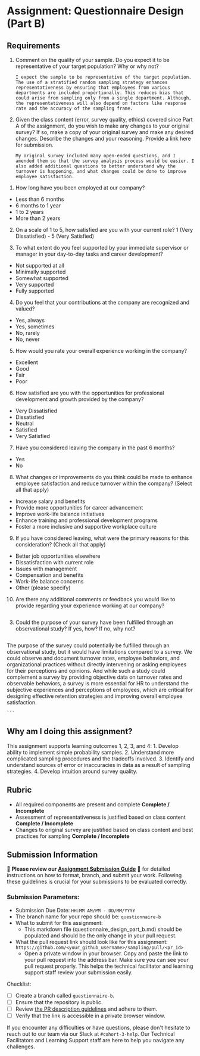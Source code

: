 # Assignment: Questionnaire Design (Part B)

## Requirements
1. Comment on the quality of your sample. Do you expect it to be representative of your target population? Why or why not?

    ```
    I expect the sample to be representative of the target population. The use of a stratified random sampling strategy enhances representativeness by ensuring that employees from various departments are included proportionally. This reduces bias that could arise from sampling only from a single department. Although, the representativeness will also depend on factors like response rate and the accuracy of the sampling frame.
    ```

2. Given the class content (error, survey quality, ethics) covered since Part A of the assignment, do you wish to make any changes to your original survey? If so, make a copy of your original survey and make any desired changes. Describe the changes and your reasoning. Provide a link here for submission.

    ```
    My original survey included many open-ended questions, and I amended them so that the survey analysis process would be easier. I also added additional questions to better understand why the turnover is happening, and what changes could be done to improve employee satisfaction.

1) How long have you been employed at our company?
- Less than 6 months
- 6 months to 1 year
- 1 to 2 years
- More than 2 years

2) On a scale of 1 to 5, how satisfied are you with your current role?
1 (Very Dissatisfied) - 5 (Very Satisfied)

3) To what extent do you feel supported by your immediate supervisor or manager in your day-to-day tasks and career development?

- Not supported at all
- Minimally supported
- Somewhat supported
- Very supported
- Fully supported

4) Do you feel that your contributions at the company are recognized and valued?

- Yes, always
- Yes, sometimes
- No, rarely
- No, never

5) How would you rate your overall experience working in the company?
- Excellent
- Good
- Fair
- Poor

6) How satisfied are you with the opportunities for professional development and growth provided by the company?

- Very Dissatisfied
- Dissatisfied
- Neutral
- Satisfied
- Very Satisfied

7) Have you considered leaving the company in the past 6 months?

- Yes
- No

8) What changes or improvements do you think could be made to enhance employee satisfaction and reduce turnover within the company? (Select all that apply)

- Increase salary and benefits
- Provide more opportunities for career advancement
- Improve work-life balance initiatives
- Enhance training and professional development programs
- Foster a more inclusive and supportive workplace culture

9) If you have considered leaving, what were the primary reasons for this consideration? (Check all that apply)

- Better job opportunities elsewhere
- Dissatisfaction with current role
- Issues with management
- Compensation and benefits
- Work-life balance concerns
- Other (please specify)

10) Are there any additional comments or feedback you would like to provide regarding your experience working at our company?
   
    ```

3. Could the purpose of your survey have been fulfilled through an observational study? If yes, how? If no, why not?

    ```
The purpose of the survey could potentially be fulfilled through an observational study, but it would have limitations compared to a survey. We could observe and document turnover rates, employee behaviors, and organizational practices without directly intervening or asking employees for their perceptions and opinions. And while such a study could complement a survey by providing objective data on turnover rates and observable behaviors, a survey is more essential for HR to understand the subjective experiences and perceptions of employees, which are critical for designing effective retention strategies and improving overall employee satisfaction.

    ```

## Why am I doing this assignment?

This assignment supports learning outcomes 1, 2, 3, and 4:
	1.	Develop ability to implement simple probability samples.
	2.	Understand more complicated sampling procedures and the tradeoffs involved.
	3.	Identify and understand sources of error or inaccuracies in data as a result of sampling strategies.
	4.	Develop intuition around survey quality.

## Rubric

-	All required components are present and complete **Complete / Incomplete**
-	Assessment of representativeness is justified based on class content **Complete / Incomplete**
-	Changes to original survey are justified based on class content and best practices for sampling **Complete / Incomplete**

## Submission Information

🚨 **Please review our [Assignment Submission Guide](https://github.com/UofT-DSI/onboarding/blob/main/onboarding_documents/submissions.md)** 🚨 for detailed instructions on how to format, branch, and submit your work. Following these guidelines is crucial for your submissions to be evaluated correctly.

### Submission Parameters:
* Submission Due Date: `HH:MM AM/PM - DD/MM/YYYY`
* The branch name for your repo should be: `questionnaire-b`
* What to submit for this assignment:
    * This markdown file (questionnaire_design_part_b.md) should be populated and should be the only change in your pull request.
* What the pull request link should look like for this assignment: `https://github.com/<your_github_username>/sampling/pull/<pr_id>`
    * Open a private window in your browser. Copy and paste the link to your pull request into the address bar. Make sure you can see your pull request properly. This helps the technical facilitator and learning support staff review your submission easily.

Checklist:
- [ ] Create a branch called `questionnaire-b`.
- [ ] Ensure that the repository is public.
- [ ] Review [the PR description guidelines](https://github.com/UofT-DSI/onboarding/blob/main/onboarding_documents/submissions.md#guidelines-for-pull-request-descriptions) and adhere to them.
- [ ] Verify that the link is accessible in a private browser window.

If you encounter any difficulties or have questions, please don't hesitate to reach out to our team via our Slack at `#cohort-3-help`. Our Technical Facilitators and Learning Support staff are here to help you navigate any challenges.
